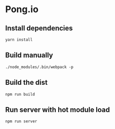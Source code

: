 # Pong.io

## Install dependencies
`yarn install`

## Build manually
`./node_modules/.bin/webpack -p`

## Build the dist
`npm run build`

## Run server with hot module load
`npm run server`
